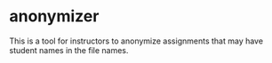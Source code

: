 # anonymizer
This is a tool for instructors to anonymize assignments that may have student names in the file names.
